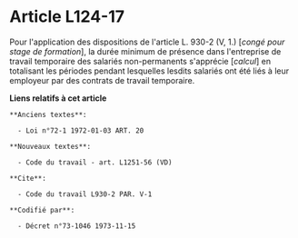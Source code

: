 # Article L124-17

Pour l'application des dispositions de l'article L. 930-2 (V, 1.) [*congé pour stage de formation*], la durée minimum de
présence dans l'entreprise de travail temporaire des salariés non-permanents s'apprécie [*calcul*] en totalisant les périodes
pendant lesquelles lesdits salariés ont été liés à leur employeur par des contrats de travail temporaire.

**Liens relatifs à cet article**

	**Anciens textes**:

	  - Loi n°72-1 1972-01-03 ART. 20

	**Nouveaux textes**:

	  - Code du travail - art. L1251-56 (VD)

	**Cite**:

	  - Code du travail L930-2 PAR. V-1

	**Codifié par**:

	  - Décret n°73-1046 1973-11-15
